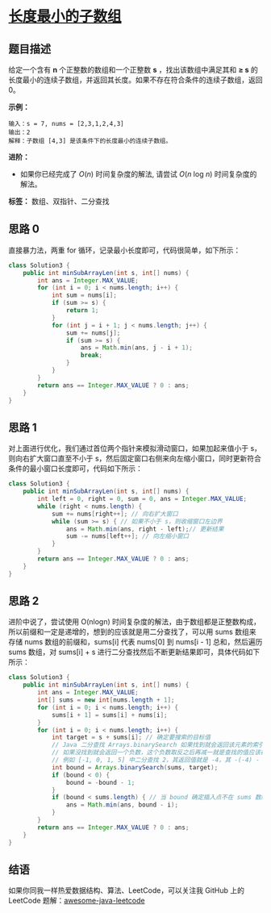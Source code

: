 # [长度最小的子数组][title]

## 题目描述

给定一个含有 **n** 个正整数的数组和一个正整数 **s** ，找出该数组中满足其和 **≥ s** 的长度最小的连续子数组，并返回其长度。如果不存在符合条件的连续子数组，返回 0。

**示例：**

```
输入：s = 7, nums = [2,3,1,2,4,3]
输出：2
解释：子数组 [4,3] 是该条件下的长度最小的连续子数组。
```

**进阶：**

* 如果你已经完成了 _O_(_n_) 时间复杂度的解法, 请尝试 _O_(_n_ log _n_) 时间复杂度的解法。

**标签：** 数组、双指针、二分查找


## 思路 0

直接暴力法，两重 for 循环，记录最小长度即可，代码很简单，如下所示：


```java
class Solution3 {
    public int minSubArrayLen(int s, int[] nums) {
        int ans = Integer.MAX_VALUE;
        for (int i = 0; i < nums.length; i++) {
            int sum = nums[i];
            if (sum >= s) {
                return 1;
            }
            for (int j = i + 1; j < nums.length; j++) {
                sum += nums[j];
                if (sum >= s) {
                    ans = Math.min(ans, j - i + 1);
                    break;
                }
            }
        }
        return ans == Integer.MAX_VALUE ? 0 : ans;
    }
}
```

## 思路 1

对上面进行优化，我们通过首位两个指针来模拟滑动窗口，如果加起来值小于 s，则向右扩大窗口直至不小于 s，然后固定窗口右侧来向左缩小窗口，同时更新符合条件的最小窗口长度即可，代码如下所示：

```java
class Solution3 {
    public int minSubArrayLen(int s, int[] nums) {
        int left = 0, right = 0, sum = 0, ans = Integer.MAX_VALUE;
        while (right < nums.length) {
            sum += nums[right++]; // 向右扩大窗口
            while (sum >= s) { // 如果不小于 s，则收缩窗口左边界
                ans = Math.min(ans, right - left);// 更新结果
                sum -= nums[left++]; // 向左缩小窗口
            }
        }
        return ans == Integer.MAX_VALUE ? 0 : ans;
    }
}
```

## 思路 2

进阶中说了，尝试使用 O(nlogn) 时间复杂度的解法，由于数组都是正整数构成，所以前缀和一定是递增的，想到的应该就是用二分查找了，可以用 sums 数组来存储 nums 数组的前缀和，sums[i] 代表 nums[0] 到 nums[i - 1] 总和，然后遍历 sums 数组，对 sums[i] + s 进行二分查找然后不断更新结果即可，具体代码如下所示：


```java
class Solution3 {
    public int minSubArrayLen(int s, int[] nums) {
        int ans = Integer.MAX_VALUE;
        int[] sums = new int[nums.length + 1];
        for (int i = 0; i < nums.length; i++) {
            sums[i + 1] = sums[i] + nums[i];
        }
        for (int i = 0; i < nums.length; i++) {
            int target = s + sums[i]; // 确定要搜索的目标值
            // Java 二分查找 Arrays.binarySearch 如果找到就会返回该元素的索引；
            // 如果没找到就会返回一个负数，这个负数取反之后再减一就是查找的值应该在数组中的位置；
            // 例如 [-1, 0, 1, 5] 中二分查找 2，其返回值就是 -4，其 -(-4) - 1 = 3，所以 2 这个元素插入到数组的索引就是 3
            int bound = Arrays.binarySearch(sums, target);
            if (bound < 0) {
                bound = -bound - 1;
            }
            if (bound < sums.length) { // 当 bound 确定插入点不在 sums 数组的最后面时，说明不小于 target 的值了
                ans = Math.min(ans, bound - i);
            }
        }
        return ans == Integer.MAX_VALUE ? 0 : ans;
    }
}
```

## 结语

如果你同我一样热爱数据结构、算法、LeetCode，可以关注我 GitHub 上的 LeetCode 题解：[awesome-java-leetcode][ajl]



[title]: https://leetcode-cn.com/problems/minimum-size-subarray-sum
[ajl]: https://github.com/Blankj/awesome-java-leetcode
